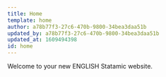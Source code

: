 ```yaml
---
title: Home
template: home
author: a78b77f3-27c6-470b-9800-34bea3daa51b
updated_by: a78b77f3-27c6-470b-9800-34bea3daa51b
updated_at: 1609494398
id: home
---
```

Welcome to your new ENGLISH Statamic website.